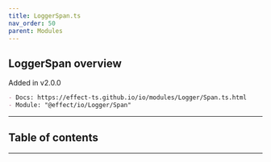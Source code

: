 ```yaml
---
title: LoggerSpan.ts
nav_order: 50
parent: Modules
---
```


## LoggerSpan overview

Added in v2.0.0

```md
- Docs: https://effect-ts.github.io/io/modules/Logger/Span.ts.html
- Module: "@effect/io/Logger/Span"
```

---

<h2 class="text-delta">Table of contents</h2>

---
